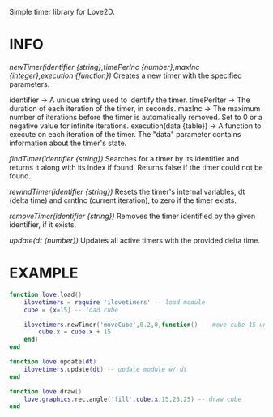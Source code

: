 Simple timer library for Love2D.

# INFO

*newTimer(identifier {string},timePerInc {number},maxInc {integer},execution {function})*
Creates a new timer with the specified parameters.

identifier -> A unique string used to identify the timer.
timePerIter -> The duration of each iteration of the timer, in seconds.
maxInc -> The maximum number of iterations before the timer is automatically removed. Set to 0 or a negative value for infinite iterations.
execution(data {table}) -> A function to execute on each iteration of the timer. The "data" parameter contains information about the timer's state.

*findTimer(identifier {string})*
Searches for a timer by its identifier and returns it along with its index if found. Returns false if the timer could not be found.

*rewindTimer(identifier {string})*
Resets the timer's internal variables, dt (delta time) and crntInc (current iteration), to zero if the timer exists.

*removeTimer(identifier {string})*
Removes the timer identified by the given identifier, if it exists.

*update(dt {number})*
Updates all active timers with the provided delta time.

# EXAMPLE

```lua
function love.load()
    ilovetimers = require 'ilovetimers' -- load module
    cube = {x=15} -- load cube

    ilovetimers.newTimer('moveCube',0.2,0,function() -- move cube 15 units to the right every .2 seconds infinitely
        cube.x = cube.x + 15
    end)
end

function love.update(dt)
    ilovetimers.update(dt) -- update module w/ dt
end

function love.draw()
    love.graphics.rectangle('fill',cube.x,15,25,25) -- draw cube
end
```